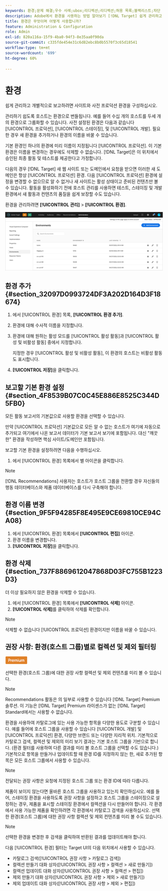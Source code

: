```yaml
---
keywords: 환경;문제 해결;우수 사례;ubox;리디렉션;리디렉션;허용 목록;블랙리스트;차단 목록에 추가하다목록;허용 목록에 추가하다
description: Adobe에서 환경을 사용하는 방법 알아보기 [!DNL Target] 쉽게 관리하고 개별적으로 보고하려면 사이트와 사전 프로덕션 환경을 구성하십시오.
title: 환경은 무엇이며 어떻게 사용합니까?
feature: Administration & Configuration
role: Admin
exl-id: 820a116a-15f9-4ba0-94f3-8e35aa0f90da
source-git-commit: c335fde454e31c6d82ebc8b0b5570f3c65d18541
workflow-type: tm+mt
source-wordcount: '699'
ht-degree: 60%

---
```


# 환경

쉽게 관리하고 개별적으로 보고하려면 사이트와 사전 프로덕션 환경을 구성하십시오.

관리하기 쉽도록 호스트는 환경으로 번들됩니다. 예를 들어 수십 개의 호스트를 두세 개의 환경으로 그룹화할 수 있습니다. 사전 설정된 환경은 다음과 같습니다 [!UICONTROL 프로덕션], [!UICONTROL 스테이징], 및 [!UICONTROL 개발]. 필요한 경우 새 환경을 추가하거나 환경의 이름을 바꿀 수 있습니다.

기본 환경인 하나의 환경에 미리 이름이 지정됩니다 [!UICONTROL 프로덕션]. 이 기본 환경은 이름을 변경하는 경우에도 삭제할 수 없습니다. [!DNL Target]은 이 위치에서 승인된 최종 활동 및 테스트를 제공한다고 가정합니다.

다음의 경우 [!DNL Target] 새 웹 사이트 또는 도메인에서 요청을 받으면 이러한 새 도메인은 항상 [!UICONTROL 프로덕션] 환경. 다음 [!UICONTROL 프로덕션] 환경에 설정을 변경할 수 없으므로 알 수 없거나 새 사이트는 활성 상태이고 준비된 컨텐츠만 볼 수 있습니다. 활동을 활성화하기 전에 호스트 관리를 사용하면 테스트, 스테이징 및 개발 환경에서 새 활동과 컨텐츠의 품질을 쉽게 보장할 수도 있습니다.

환경을 관리하려면 **[!UICONTROL 관리]** > **[!UICONTROL 환경]**.

![환경 목록](/help/administrating-target/assets/environments.png)

## 환경 추가 {#section_32097D0993724DF3A202D164D3F18674}

1. 에서 [!UICONTROL 환경] 목록, **[!UICONTROL 환경 추가]**.
1. 환경에 대해 수사적 이름을 지정합니다.
1. 환경에 대해 원하는 활성 모드를 [!UICONTROL 활성 활동]과 [!UICONTROL 활성 및 비활성 활동] 중에서 지정합니다.

   지정한 경우 [!UICONTROL 활성 및 비활성 활동], 이 환경의 호스트는 비활성 활동도 표시합니다.

1. **[!UICONTROL 저장]**&#x200B;을 클릭합니다.

## 보고할 기본 환경 설정 {#section_4F8539B07C0C45E886E8525C344D5FB0}

모든 활동 보고서의 기본값으로 사용할 환경을 선택할 수 있습니다.

만약 [!UICONTROL 프로덕션] 기본값으로 모든 알 수 없는 호스트가 여기에 자동으로 추가되고 여기에서 나온 보고서 데이터가 기본 보고서 보기에 포함됩니다. 대신 &quot;깨끗한&quot; 환경을 작성하면 핵심 사이트/도메인만 포함됩니다.

보고할 기본 환경을 설정하려면 다음을 수행하십시오.

1. 에서 [!UICONTROL 환경] 목록에서 별 아이콘을 클릭합니다.

>[!NOTE]
>
>[!DNL Recommendations] 사용자는 호스트가 호스트 그룹을 전환할 경우 자신들의 행동 데이터베이스와 제품 데이터베이스를 다시 구축해야 합니다.

## 환경 이름 변경 {#section_9F5F94285F8E495E9CE69810CE94CA08}

1. 에서 [!UICONTROL 환경] 목록에서 **[!UICONTROL 편집]** 아이콘.
1. 환경 이름을 변경합니다.
1. **[!UICONTROL 저장]**&#x200B;을 클릭합니다.

## 환경 삭제 {#section_737F8869612047868D03FC755B1223D3}

더 이상 필요하지 않은 환경을 삭제할 수 있습니다.

1. 에서 [!UICONTROL 환경] 목록에서 **[!UICONTROL 삭제]** 아이콘.
1. **[!UICONTROL 삭제]**&#x200B;를 클릭하여 삭제를 확인합니다.

>[!NOTE]
>
>삭제할 수 없습니다 [!UICONTROL 프로덕션] 환경이지만 이름을 바꿀 수 있습니다.

## 권장 사항: 환경(호스트 그룹)별로 컬렉션 및 제외 필터링

![Premium 배지](/help/assets/premium.png)

선택한 환경(호스트 그룹)에 대한 권장 사항 컬렉션 및 제외 컨텐츠를 미리 볼 수 있습니다.

>[!NOTE]
>
>Recommendations 활동은 의 일부로 사용할 수 있습니다 [!DNL Target] Premium 솔루션. 이 기능은 [!DNL Target] Premium 라이센스가 없는 [!DNL Target] Standard에서는 사용할 수 없습니다.

환경을 사용하여 카탈로그에 있는 사용 가능한 항목을 다양한 용도로 구분할 수 있습니다. 예를 들어에 호스트 그룹을 사용할 수 있습니다 [!UICONTROL 개발] 및 [!UICONTROL 프로덕션] 환경, 다양한 브랜드 또는 다양한 지리적 위치. 기본적으로 카탈로그 검색, 컬렉션 및 제외의 미리 보기 결과는 기본 호스트 그룹을 기반으로 합니다. (환경 필터를 사용하여 다른 결과를 미리 볼 호스트 그룹을 선택할 수도 있습니다.) 기본적으로 항목을 만들거나 업데이트할 때 환경 ID를 지정하지 않는 한, 새로 추가된 항목은 모든 호스트 그룹에서 사용할 수 있습니다.

>[!NOTE]
>
>전달되는 권장 사항은 요청에 지정된 호스트 그룹 또는 환경 ID에 따라 다릅니다.


제품이 보이지 않는다면 올바른 호스트 그룹을 사용하고 있는지 확인하십시오. 예를 들어, 스테이징 환경을 사용하도록 권장 사항을 설정하고 호스트 그룹을 스테이징으로 설정하는 경우, 제품을 표시할 스테이징 환경에서 컬렉션을 다시 만들어야 합니다. 각 환경에서 사용 가능한 제품을 확인하려면 각 환경에서 카탈로그 검색을 사용하십시오. 선택한 환경(호스트 그룹)에 대한 권장 사항 컬렉션 및 제외 컨텐츠를 미리 볼 수도 있습니다.

>[!NOTE]
>선택한 환경을 변경한 후 검색을 클릭하여 반환된 결과를 업데이트해야 합니다.

다음 [!UICONTROL 환경] 필터는 Target UI의 다음 위치에서 사용할 수 있습니다.

* 카탈로그 검색([!UICONTROL 권장 사항 > 카탈로그 검색])
* 컬렉션 만들기 대화 상자([!UICONTROL 권장 사항 > 컬렉션 > 새로 만들기])
* 컬렉션 업데이트 대화 상자([!UICONTROL 권장 사항 > 컬렉션 > 편집])
* 제외 만들기 대화 상자([!UICONTROL 권장 사항 > 제외 > 새로 만들기])
* 제외 업데이트 대화 상자([!UICONTROL 권장 사항 > 제외 > 편집])
